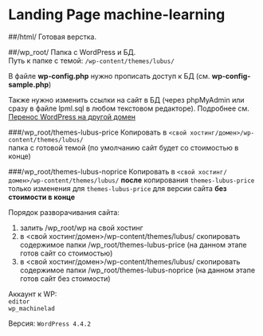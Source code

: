 # Landing Page machine-learning

##/html/
Готовая верстка.

##/wp_root/
Папка с WordPress и БД.<br>
Путь к папке с темой: `/wp-content/themes/lubus/`<br>

В файле <b>wp-config.php</b> нужно прописать доступ к БД (см. <b>wp-config-sample.php</b>)<br>

Также нужно изменить ссылки на сайт в БД (через phpMyAdmin или сразу в файле lpml.sql в любом текстовом редакторе).
Подробнее см. [Перенос WordPress на другой домен](http://pro-wordpress.ru/chast-1-nastraivaem-svoj-blog/nastrojka/perenos-wordpress-bloga-na-drugoj-xosting-ili-domen.php)

###/wp_root/themes-lubus-price
Копировать в `<свой хостинг/домен>/wp-content/themes/lubus/`<br>
папка с готовой темой (по умолчанию сайт будет со стоимостью в конце)

###/wp_root/themes-lubus-noprice
Копировать в `<свой хостинг/домен>/wp-content/themes/lubus/` **после** копирования `themes-lubus-price`<br>
только изменения для `themes-lubus-price` для версии сайта **без стоимости в конце**

Порядок разворачивания сайта:
1. залить /wp_root/wp на свой хостинг
2. в <свой хостинг/домен>/wp-content/themes/lubus/ скопировать содержимое папки /wp_root/themes-lubus-price (на данном этапе готов сайт со стоимостью)
3. в <свой хостинг/домен>/wp-content/themes/lubus/ скопировать содержимое папки /wp_root/themes-lubus-noprice (на данном этапе готов сайт без стоимости)

Аккаунт к WP:<br>
`editor`<br>
`wp_machinelad`<br>

Версия: `WordPress 4.4.2`<br>
